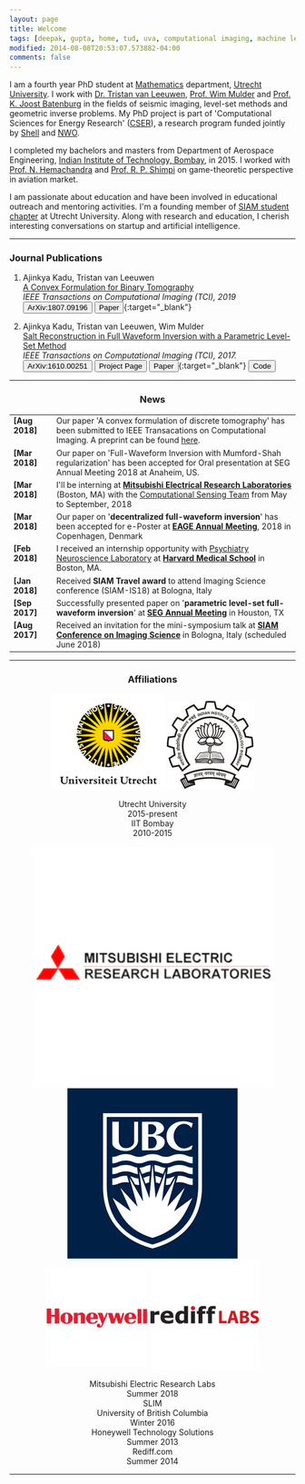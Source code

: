 ```yaml
---
layout: page
title: Welcome
tags: [deepak, gupta, home, tud, uva, computational imaging, machine learning, seismic geophysics, graduate]
modified: 2014-08-08T20:53:07.573882-04:00
comments: false
---
```

I am a fourth year PhD student at [Mathematics](https://www.uu.nl/en/organisation/mathematical-institute) department, [Utrecht University](https://www.uu.nl/en). I work with [Dr. Tristan van Leeuwen](https://www.uu.nl/staff/TvanLeeuwen), [Prof. Wim Mulder](http://www.citg.tudelft.nl/en/about-faculty/departments/geoscience-engineering/sections/applied-geophysics-petrophysics/staff/academic-staff/profdr-wa-wim-mulder/) and [Prof. K. Joost Batenburg](https://www.cwi.nl/people/1742) in the fields of seismic imaging, level-set methods and geometric inverse problems. My PhD project is part of 'Computational Sciences for Energy Research' ([CSER](https://www.fom.nl/en/nwo-domain-science/collaboration-with-companies/cser-2/)), a research program funded jointly by [Shell](https://www.shell.com/) and [NWO](https://www.nwo.nl/en).

I completed my bachelors and masters from Department of Aerospace Engineering, [Indian Institute of Technology, Bombay](https://www.iitb.ac.in), in 2015. I worked with [Prof. N. Hemachandra](http://www.ieor.iitb.ac.in/~nh) and [Prof. R. P. Shimpi](https://www.aero.iitb.ac.in/~rpshimpi/) on game-theoretic perspective in aviation market.

I am passionate about education and have been involved in educational outreach and mentoring activities. I'm a founding member of [SIAM student chapter](https://uusiamchapter.wordpress.com/) at Utrecht University. Along with research and education, I cherish interesting conversations on startup and artificial intelligence.

----

### Journal Publications
1. Ajinkya Kadu, Tristan van Leeuwen  
[A Convex Formulation for Binary Tomography](https://ieeexplore.ieee.org/document/8637779)  
*IEEE Transactions on Computational Imaging (TCI), 2019*  
[<button type="button" class="btn btn-info">ArXiv:1807.09196</button>](https://arxiv.org/abs/1807.09196)
[<button type="button" class="btn btn-info">Paper</button>](/reports/discreteTomo_paper.pdf){:target="_blank"}  

1. Ajinkya Kadu, Tristan van Leeuwen, Wim Mulder  
[Salt Reconstruction in Full Waveform Inversion with a Parametric Level-Set Method](http://ieeexplore.ieee.org/document/7784771/)  
*IEEE Transactions on Computational Imaging (TCI), 2017.*  
[<button type="button" class="btn btn-info">ArXiv:1610.00251</button>](https://arxiv.org/abs/1610.00251)
[<button type="button" class="btn btn-warning">Project Page</button>](https://www.researchgate.net/project/Parametric-Level-Set-Full-Waveform-Inversion)
[<button type="button" class="btn btn-info">Paper</button>](/reports/TCI2640761.pdf){:target="_blank"}
[<button type="button" class="btn btn-danger">Code</button>](https://github.com/ajinkyakadu125/ParametricLevelSet)  

----

<h3 align="center">News</h3>
<table>
    <col width="15%">
    <col width="85%">
    <tr>
        <td valign="top"><strong>[Aug 2018]</strong></td>
        <td>Our paper 'A convex formulation of discrete tomography' has been submitted to IEEE Transacations on Computational Imaging. A preprint can be found <a href='https://arxiv.org/abs/1807.09196'>here</a>.</td>
    </tr>
    <tr>
        <td valign="top"><strong>[Mar 2018]</strong></td>
        <td>Our paper on 'Full-Waveform Inversion with Mumford-Shah regularization' has been accepted for Oral presentation at SEG Annual Meeting 2018 at Anaheim, US.</td>
    </tr>
    <tr>
        <td valign="top"><strong>[Mar 2018]</strong></td>
        <td>I'll be interning at <a href='http://www.merl.com/'><b>Mitsubishi Electrical Research Laboratories</b></a> (Boston, MA) with the <a href='http://www.merl.com/research/computational-sensing'>Computational Sensing Team</a> from May to September, 2018</td>
    </tr>
    <tr>
        <td valign="top"><strong>[Mar 2018]</strong></td>
        <td>Our paper on '<strong>decentralized full-waveform inversion</strong>' has been accepted for e-Poster at <a href='https://events.eage.org/2018/EAGE%20Annual%202018'><b>EAGE Annual Meeting</b></a>, 2018 in Copenhagen, Denmark</td>
    </tr>
    <tr>
        <td valign="top"><strong>[Feb 2018]</strong></td>
        <td>I received an internship opportunity with <a href='http://pnl.bwh.harvard.edu/'>Psychiatry Neuroscience Laboratory</a> at <a href='https://hms.harvard.edu/'><b>Harvard Medical School</b></a> in Boston, MA.</td>
    </tr>
    <tr>
        <td valign="top"><strong>[Jan 2018]</strong></td>
        <td>Received <strong>SIAM Travel award</strong> to attend Imaging Science conference (SIAM-IS18) at Bologna, Italy</td>
    </tr>
    <tr>
        <td valign="top"><strong>[Sep 2017]</strong></td>
        <td>Successfully presented paper on '<strong>parametric level-set full-waveform inversion</strong>' at <a href='https://seg.org/Annual-Meeting-2017/'><b>SEG Annual Meeting</b></a> in Houston, TX</td>
    </tr>
    <tr>
        <td valign="top"><strong>[Aug 2017]</strong></td>
        <td>Received an invitation for the mini-symposium talk at <a href='https://www.siam-is18.dm.unibo.it/'><b>SIAM Conference on Imaging Science</b></a> in Bologna, Italy (scheduled June 2018)</td>
    </tr>
</table>


----

<h3 align="center">Affiliations</h3>
<figure align="center" class="affils">
    <a href="http://www.uu.nl/en/"><img src="/images/uu-logo.png"></a>
    <a href="http://www.iitb.ac.in/"><img src="/images/iitb-logo.jpeg"></a>
</figure>

<figure align="center" class="affils">
    <figcaption>Utrecht University<br>2015-present</figcaption>
    <figcaption>IIT Bombay<br>2010-2015</figcaption>
</figure>

<figure align="center" class="affils">
    <a href="http://www.merl.com/"><img src="/images/merl2.png"></a>
    <a href="https://www.slim.eos.ubc.ca/"><img src="/images/ubc-logo.png"></a>
    <a href="https://honeywell.com/country/in/About/Pages/HTS.aspx"><img src="/images/honeywell-logo.png"></a>
    <a href="http://www.rediff.com/"><img src="/images/rediff-logo.png"></a>
</figure>

<figure align="center" class="affils">
    <figcaption>Mitsubishi Electric Research Labs<br>Summer 2018</figcaption>
    <figcaption>SLIM<br>University of British Columbia<br>Winter 2016</figcaption>
    <figcaption>Honeywell Technology Solutions<br>Summer 2013</figcaption>
    <figcaption>Rediff.com<br>Summer 2014</figcaption>
</figure>

----

